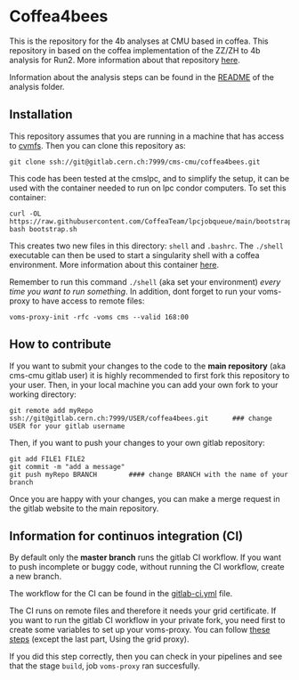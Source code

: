 # Coffea4bees

This is the repository for the 4b analyses at CMU based in coffea. 
This repository in based on the coffea implementation of the ZZ/ZH to 4b analysis for Run2. More information about that repository [here](https://github.com/patrickbryant/ZZ4b).

Information about the analysis steps can be found in the [README](analysis/README.md) of the analysis folder.

## Installation

This repository assumes that you are running in a machine that has access to [cvmfs](https://cernvm.cern.ch/fs/). Then you can clone this repository as:

```
git clone ssh://git@gitlab.cern.ch:7999/cms-cmu/coffea4bees.git
```

This code has been tested at the cmslpc, and to simplify the setup, it can be used with the container needed to run on lpc condor computers. To set this container:
```
curl -OL https://raw.githubusercontent.com/CoffeaTeam/lpcjobqueue/main/bootstrap.sh
bash bootstrap.sh
```
This creates two new files in this directory: `shell` and `.bashrc`. The `./shell` executable can then be used to start a singularity shell with a coffea environment. More information about this container [here](https://github.com/CoffeaTeam/lpcjobqueue).

Remember to run this command `./shell` (aka set your environment) *every time you want to run something*. In addition, dont forget to run your voms-proxy to have access to remote files:

```
voms-proxy-init -rfc -voms cms --valid 168:00
```
## How to contribute 

If you want to submit your changes to the code to the **main repository** (aka cms-cmu gitlab user) it is highly recommended to first fork this repository to your user. 
Then, in your local machine you can add your own fork to your working directory:
```
git remote add myRepo ssh://git@gitlab.cern.ch:7999/USER/coffea4bees.git      ### change USER for your gitlab username
```
Then, if you want to push your changes to your own gitlab repository:
```
git add FILE1 FILE2 
git commit -m "add a message"
git push myRepo BRANCH        #### change BRANCH with the name of your branch
```
Once you are happy with your changes, you can make a merge request in the gitlab website to the main repository.

## Information for continuos integration (CI)

By default only the **master branch** runs the gitlab CI workflow. If you want to push incomplete or buggy code, without running the CI workflow, create a new branch. 

The workflow for the CI can be found in the [gitlab-ci.yml](.gitlab-ci.yml) file.

The CI runs on remote files and therefore it needs your grid certificate. If you want to run the gitlab CI workflow in your private fork, you need first to create some variables to set up your voms-proxy. You can follow [these steps](https://awesome-workshop.github.io/gitlab-cms/03-vomsproxy/index.html) (except the last part, Using the grid proxy).

If you did this step correctly, then you can check in your pipelines and see that the stage `build`, job `voms-proxy` ran succesfully.
